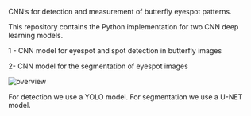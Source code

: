 CNN’s for detection and measurement of butterfly eyespot patterns.

This repository contains the Python implementation for two CNN deep learning models.

1 - CNN model for eyespot and spot detection in butterfly images

2- CNN model for the segmentation of eyespot images


![overview](../../system_overview.png)

For detection we use a YOLO model.
For segmentation we use a U-NET model.
